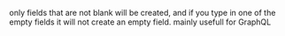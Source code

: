 only fields that are not blank will be created, and if you type in one of the empty fields it will not create an empty field.
mainly usefull for GraphQL